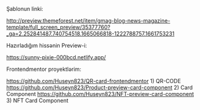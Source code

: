 Şablonun linki:

http://preview.themeforest.net/item/gmag-blog-news-magazine-template/full_screen_preview/35377760?_ga=2.252841487.740754518.1665066818-1222788757.1661753231

Hazırladığım hissənin Preview-i:

https://sunny-pixie-000bcd.netlify.app/

Frontendmentor proyektlərim:

https://github.com/Huseyn823/QR-card-frontendmentor 1) QR-CODE
https://github.com/Huseyn823/Product-preview-card-component 2) Card Component
https://github.com/Huseyn823/NFT-preview-card-component 3) NFT Card Component
